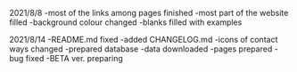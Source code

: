 2021/8/8
-most of the links among pages finished
-most part of the website filled
-background colour changed
-blanks filled with examples

2021/8/14
-README.md fixed
-added CHANGELOG.md
-icons of contact ways changed
-prepared database
-data downloaded
-pages prepared
-bug fixed
-BETA ver. preparing
